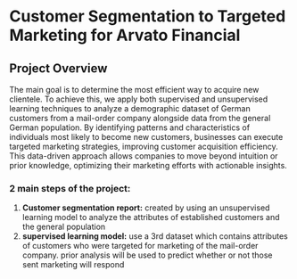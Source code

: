 # Customer Segmentation to Targeted Marketing for Arvato Financial

## Project Overview
The main goal is to determine the most efficient way to acquire new clientele. To achieve this, we apply both supervised and unsupervised learning techniques to analyze a demographic dataset of German customers from a mail-order company alongside data from the general German population. By identifying patterns and characteristics of individuals most likely to become new customers, businesses can execute targeted marketing strategies, improving customer acquisition efficiency. This data-driven approach allows companies to move beyond intuition or prior knowledge, optimizing their marketing efforts with actionable insights.

### 2 main steps of the project:
1. **Customer segmentation report:** created by using an unsupervised learning model to analyze the attributes of established customers and the general population
2. **supervised learning model:** use a 3rd dataset which contains attributes of customers who were targeted for marketing of the mail-order company. prior analysis will be used to predict whether or not those sent marketing will respond
